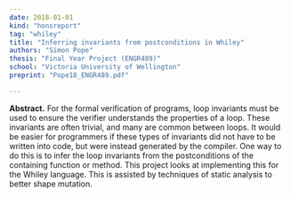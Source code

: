 ```yaml
---
date: 2018-01-01
kind: "honsreport"
tag: "whiley"
title: "Inferring invariants from postconditions in Whiley"
authors: "Simon Pope"
thesis: "Final Year Project (ENGR489)"
school: "Victoria University of Wellington"
preprint: "Pope18_ENGR489.pdf"

---
```


**Abstract.** For the formal verification of programs, loop invariants must be used to ensure the verifier understands the properties of a loop. These invariants are often trivial, and many are common between loops. It would be easier for programmers if these types of invariants did not have to be written into code, but were instead generated by the compiler. One way to do this is to infer the loop invariants from the postconditions of the containing function or method. This project looks at implementing this for the Whiley language. This is assisted by techniques of static analysis to better shape mutation.




